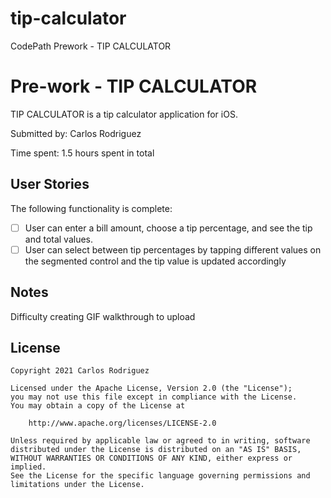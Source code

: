 # tip-calculator
CodePath Prework - TIP CALCULATOR

# Pre-work - TIP CALCULATOR

TIP CALCULATOR is a tip calculator application for iOS.

Submitted by: Carlos Rodriguez

Time spent: 1.5 hours spent in total

## User Stories

The following functionality is complete:

* [ ] User can enter a bill amount, choose a tip percentage, and see the tip and total values.
* [ ] User can select between tip percentages by tapping different values on the segmented control and the tip value is updated accordingly

## Notes

Difficulty creating GIF walkthrough to upload

## License

    Copyright 2021 Carlos Rodriguez

    Licensed under the Apache License, Version 2.0 (the "License");
    you may not use this file except in compliance with the License.
    You may obtain a copy of the License at

        http://www.apache.org/licenses/LICENSE-2.0

    Unless required by applicable law or agreed to in writing, software
    distributed under the License is distributed on an "AS IS" BASIS,
    WITHOUT WARRANTIES OR CONDITIONS OF ANY KIND, either express or implied.
    See the License for the specific language governing permissions and
    limitations under the License.
